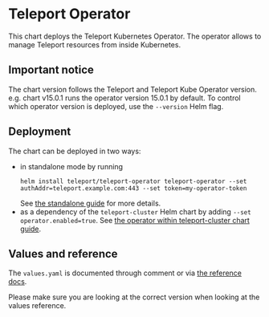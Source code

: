 # Teleport Operator

This chart deploys the Teleport Kubernetes Operator. The operator allows to manage
Teleport resources from inside Kubernetes.

## Important notice

The chart version follows the Teleport and Teleport Kube Operator version. e.g.
chart v15.0.1 runs the operator version 15.0.1 by default. To control which
operator version is deployed, use the `--version` Helm flag.

## Deployment

The chart can be deployed in two ways:
- in standalone mode by running
  ```code
  helm install teleport/teleport-operator teleport-operator --set authAddr=teleport.example.com:443 --set token=my-operator-token
  ```
  See [the standalone guide](https://goteleport.com/docs/admin-guides/infrastructure-as-code/teleport-operator/teleport-operator-standalone/) for more details.
- as a dependency of the `teleport-cluster` Helm chart by adding `--set operator.enabled=true`. See
  [the operator within teleport-cluster chart guide](https://goteleport.com/docs/admin-guides/infrastructure-as-code/teleport-operator/teleport-operator-helm/).

## Values and reference

The `values.yaml` is documented through comment or via
[the reference docs](https://goteleport.com/docs/reference/helm-reference/teleport-operator/).

Please make sure you are looking at the correct version when looking at the values reference.
